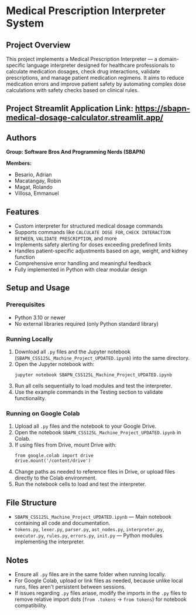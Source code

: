 # Medical Prescription Interpreter System

## Project Overview
This project implements a Medical Prescription Interpreter — a domain-specific language interpreter designed for healthcare professionals to calculate medication dosages, check drug interactions, validate prescriptions, and manage patient medication regimens. It aims to reduce medication errors and improve patient safety by automating complex dose calculations with safety checks based on clinical rules.

## Project Streamlit Application Link: https://sbapn-medical-dosage-calculator.streamlit.app/

## Authors
**Group: Software Bros And Programming Nerds (SBAPN)**

**Members:**
- Besario, Adrian
- Macatangay, Robin
- Magat, Rolando
- Villosa, Emmanuel

## Features
- Custom interpreter for structured medical dosage commands
- Supports commands like `CALCULATE DOSE FOR`, `CHECK INTERACTION BETWEEN`, `VALIDATE PRESCRIPTION`, and more
- Implements safety alerting for doses exceeding predefined limits
- Handles patient-specific adjustments based on age, weight, and kidney function
- Comprehensive error handling and meaningful feedback
- Fully implemented in Python with clear modular design

## Setup and Usage

### Prerequisites
- Python 3.10 or newer
- No external libraries required (only Python standard library)

### Running Locally
1. Download all `.py` files and the Jupyter notebook (`SBAPN_CSS125L_Machine_Project_UPDATED.ipynb`) into the same directory.
2. Open the Jupyter notebook with:
    ```
    jupyter notebook SBAPN_CSS125L_Machine_Project_UPDATED.ipynb
    ```
3. Run all cells sequentially to load modules and test the interpreter.
4. Use the example commands in the Testing section to validate functionality.

### Running on Google Colab
1. Upload all `.py` files and the notebook to your Google Drive.
2. Open the notebook `SBAPN_CSS125L_Machine_Project_UPDATED.ipynb` in Colab.
3. If using files from Drive, mount Drive with:
    ```
    from google.colab import drive
    drive.mount('/content/drive')
    ```
4. Change paths as needed to reference files in Drive, or upload files directly to the Colab environment.
5. Run the notebook cells to load and test the interpreter.

## File Structure
- `SBAPN_CSS125L_Machine_Project_UPDATED.ipynb` — Main notebook containing all code and documentation.
- `tokens.py`, `lexer.py`, `parser.py`, `ast_nodes.py`, `interpreter.py`, `executor.py`, `rules.py`, `errors.py`, `init.py` — Python modules implementing the interpreter.

## Notes
- Ensure all `.py` files are in the same folder when running locally.
- For Google Colab, upload or link files as needed, because unlike local runs, files aren't persistent between sessions.
- If issues regarding `.py` files ariase, modify the imports in the `.py` files to remove relative import dots (`from .tokens` → `from tokens`) for notebook compatibility.

